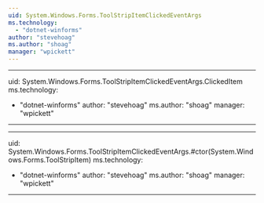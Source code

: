 ```yaml
---
uid: System.Windows.Forms.ToolStripItemClickedEventArgs
ms.technology: 
  - "dotnet-winforms"
author: "stevehoag"
ms.author: "shoag"
manager: "wpickett"
---
```


---
uid: System.Windows.Forms.ToolStripItemClickedEventArgs.ClickedItem
ms.technology: 
  - "dotnet-winforms"
author: "stevehoag"
ms.author: "shoag"
manager: "wpickett"
---

---
uid: System.Windows.Forms.ToolStripItemClickedEventArgs.#ctor(System.Windows.Forms.ToolStripItem)
ms.technology: 
  - "dotnet-winforms"
author: "stevehoag"
ms.author: "shoag"
manager: "wpickett"
---
